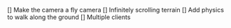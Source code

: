 [] Make the camera a fly camera
[] Infinitely scrolling terrain
[] Add physics to walk along the ground
[] Multiple clients
